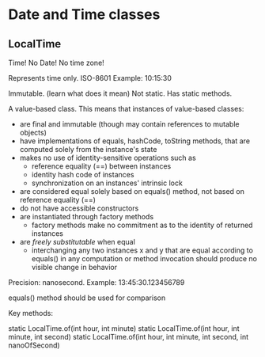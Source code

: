 
# Date and Time classes

## LocalTime

Time! No Date! No time zone!

Represents time only.
ISO-8601
Example: 10:15:30

Immutable. (learn what does it mean)
Not static.
Has static methods.

A value-based class.
This means that instances of value-based classes:
- are final and immutable (though may contain references to mutable objects)
- have implementations of equals, hashCode, toString methods, that are computed solely from the instance's state
- makes no use of identity-sensitive operations such as
    - reference equality (==) between instances
    - identity hash code of instances
    - synchronization on an instances' intrinsic lock
- are considered equal solely based on equals() method, not based on reference equality (==)
- do not have accessible constructors
- are instantiated through factory methods
    - factory methods make no commitment as to the identity of returned instances
- are *freely substitutable* when equal
    - interchanging any two instances x and y that are equal according to equals() in any computation or method invocation should produce no visible change in behavior


Precision: nanosecond.
Example: 13:45:30.123456789

equals() method should be used for comparison

Key methods:

static LocalTime.of(int hour, int minute)
static LocalTime.of(int hour, int minute, int second)
static LocalTime.of(int hour, int minute, int second, int nanoOfSecond)
